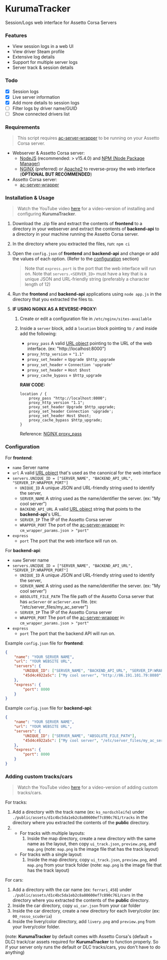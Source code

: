 # KurumaTracker
Session/Logs web interface for Assetto Corsa Servers

### Features
- View session logs in a web UI
- View driver Steam profile
- Extensive log details
- Support for multiple server logs
- Server track & session details

### Todo
- [x] Session logs
- [x] Live server information
- [x] Add more details to session logs
- [ ] Filter logs by driver name/GUID
- [ ] Show connected drivers list

### Requirements
> This script requires [ac-server-wrapper](https://github.com/gro-ove/ac-server-wrapper) to be running on your Assetto Corsa server.

- Webserver & Assetto Corsa server:
    - [NodeJS](https://nodejs.org/) (recommended: > v15.4.0) and [NPM (Node Package Manager)](https://www.npmjs.com/)
    - [NGINX](https://nginx.org/) (preferred) or [Apache2](https://httpd.apache.org/) to reverse-proxy the web interface (**OPTIONAL BUT RECOMMENDED**)
- Assetto Corsa server:
    - [ac-server-wrapper](https://github.com/gro-ove/ac-server-wrapper)

### Installation & Usage
> Watch the YouTube video [here](https://youtu.be/) for a video-version of installing and configuring **KurumaTracker**.

1. Download the .zip file and extract the contents of **frontend** to a directory in your webserver and extract the contents of **backend-api** to a directory in your machine running the Assetto Corsa server.
2. In the directory where you extracted the files, run: `npm ci`
3. Open the `config.json` of **frontend** and **backend-api** and change or add the values of each option. (Refer to the [configuration](#configuration) section)
    > Note that `express.port` is the port that the web interface will run on.
    > Note that `servers.<SERVER_ID>` must have a key that is a unique JSON and URL-friendly string (preferably a character length of 12)
4. Run the **frontend** and **backend-api** applications using `node app.js` in the directory that you extracted the files to.

5. **IF USING NGINX AS A REVERSE-PROXY:**
    1. Create or edit a configuration file in `/etc/nginx/sites-available`
    2. Inside a `server` block, add a `location` block pointing to `/` and inside add the following:
        - `proxy_pass` A valid [URL object](https://developer.mozilla.org/en-US/docs/Web/API/URL) pointing to the URL of the web interface. (ex: "http://localhost:8000")
        - `proxy_http_version` = `"1.1"`
        - `proxy_set_header` = `Upgrade $http_upgrade`
        - `proxy_set_header` = `Connection 'upgrade'`
        - `proxy_set_header` = `Host $host`
        - `proxy_cache_bypass` = `$http_upgrade`

        **RAW CODE:**
        ```
        location / {
            proxy_pass "http://localhost:8000";
            proxy_http_version "1.1";
            proxy_set_header Upgrade $http_upgrade;
            proxy_set_header Connection 'upgrade';
            proxy_set_header Host $host;
            proxy_cache_bypass $http_upgrade;
        }
        ```
        Reference: [NGINX proxy_pass](https://nginx.org/en/docs/http/ngx_http_proxy_module.html#proxy_pass)

### Configuration
For **frontend**:
- `name` Server name
- `url` A valid [URL object](https://developer.mozilla.org/en-US/docs/Web/API/URL) that's used as the canonical for the web interface
- `servers.UNIQUE_ID = ["SERVER_NAME", "BACKEND_API_URL", "SERVER_IP:WRAPPER_PORT"]`
    - `UNIQUE_ID` A unique JSON and URL-friendly string used to identify the server,
    - `SERVER_NAME` A string used as the name/identifier the server. (ex: "My cool server")
    - `BACKEND_API_URL` A valid [URL object](https://developer.mozilla.org/en-US/docs/Web/API/URL) string that points to the **backend-api**'s URL.
    - `SERVER_IP` The IP of the Assetto Corsa server
    - `WRAPPER_PORT` The port of the [ac-server-wrapper](https://github.com/gro-ove/ac-server-wrapper) in: `cm_wrapper_params.json > "port"`
- `express`
    - `port` The port that the web interface will run on.

For **backend-api**:
- `name` Server name
- `servers.UNIQUE_ID = ["SERVER_NAME", "BACKEND_API_URL", "SERVER_IP:WRAPPER_PORT"]`
    - `UNIQUE_ID` A unique JSON and URL-friendly string used to identify the server,
    - `SERVER_NAME` A string used as the name/identifier the server. (ex: "My cool server")
    - `ABSOLUTE_FILE_PATH` The file path of the Assetto Corsa server that has `acServer` or `acServer.exe` file. (ex: "/etc/server_files/my_ac_server")
    - `SERVER_IP` The IP of the Assetto Corsa server
    - `WRAPPER_PORT` The port of the [ac-server-wrapper](https://github.com/gro-ove/ac-server-wrapper) in: `cm_wrapper_params.json > "port"`
- `express`
    - `port` The port that the backend API will run on.


Example `config.json` file for **frontend**:
```json
{
    "name": "YOUR SERVER NAME",
    "url": "YOUR WEBSITE URL",
    "servers": {
        "UNIQUE_ID": ["SERVER_NAME", "BACKEND_API_URL", "SERVER_IP:WRAPPER_PORT"],
        "45d4c4922a5c": ["My cool server", "http://86.191.101.79:8080", "86.191.101.79:80"]
    },
    "express": {
        "port": 8000
    }
}
```

Example `config.json` file for **backend-api**:
```json
{
    "name": "YOUR SERVER NAME",
    "url": "YOUR WEBSITE URL",
    "servers": {
        "UNIQUE_ID": ["SERVER_NAME", "ABSOLUTE_FILE_PATH"],
        "45d4c4922a5c": ["My cool server", "/etc/server_files/my_ac_server"]
    },
    "express": {
        "port": 8000
    }
}
```

### Adding custom tracks/cars
> Watch the YouTube video [here](https://youtu.be/) for a video-version of adding custom tracks/cars.

For tracks:
1. Add a directory with the track name (ex: `ks_nordschleife`) under `./public/assets/d1c4bc5da1eb2c8a80600ef7c890c761/tracks` in the directory where you extracted the contents of the **public** directory.
2. - For tracks with multiple layouts:
        1. Inside the map directory, create a new directory with the same name as the layout, then copy `ui_track.json`, `preview.png`, and `map.png` (note: `map.png` is the image file that has the track layout)
    - For tracks with a single layout:
        1. Inside the map directory, copy `ui_track.json`, `preview.png`, and `map.png` from your track folder (note: `map.png` is the image file that has the track layout)

For cars:
1. Add a directory with the car name (ex: `ferrari_458`) under `./public/assets/d1c4bc5da1eb2c8a80600ef7c890c761/cars` in the directory where you extracted the contents of the **public** directory.
2. Inside the car directory, copy `ui_car.json` from your car folder
3. Inside the car directory, create a new directory for each livery/color (ex: `00_rosso_scuderia`)
4. Inside the livery/color directory, add `livery.png` and `preview.png` from your livery/color folder.

(note: **KurumaTracker** by default comes with Assetto Corsa's (default + DLC) track/car assets required for **KurumaTracker** to function properly. So if your server only runs the default or DLC tracks/cars, you don't have to do anything)